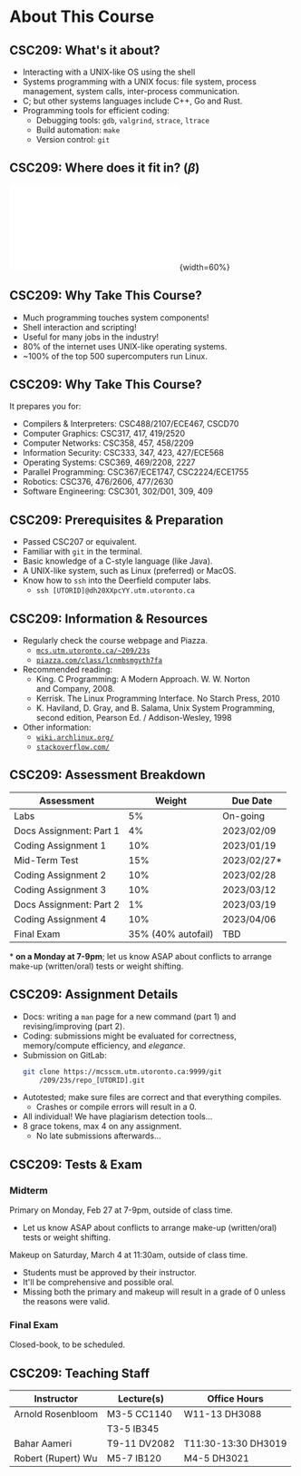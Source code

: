 # About This Course

## CSC209: What's it about?

- Interacting with a UNIX-like OS using the shell
- Systems programming with a UNIX focus: file system, process
  management, system calls, inter-process communication.
- C; but other systems languages include C++, Go and Rust.
- Programming tools for efficient coding:
  - Debugging tools: `gdb`, `valgrind`, `strace`, `ltrace`
  - Build automation: `make`
  - Version control: `git`

## CSC209: Where does it fit in? ($\beta$)

![The Software Stack](figures/user_kernelandi.pdf){width=60%}

## CSC209: Why Take This Course?

- Much programming touches system components!
- Shell interaction and scripting!
- Useful for many jobs in the industry!
- 80% of the internet uses UNIX-like operating systems.
- ~100% of the top 500 supercomputers run Linux.

## CSC209: Why Take This Course?

It prepares you for:

- Compilers & Interpreters: CSC488/2107/ECE467, CSCD70
- Computer Graphics: CSC317, 417, 419/2520
- Computer Networks: CSC358, 457, 458/2209
- Information Security: CSC333, 347, 423, 427/ECE568
- Operating Systems: CSC369, 469/2208, 2227
- Parallel Programming: CSC367/ECE1747, CSC2224/ECE1755
- Robotics: CSC376, 476/2606, 477/2630
- Software Engineering: CSC301, 302/D01, 309, 409

## CSC209: Prerequisites & Preparation

- Passed CSC207 or equivalent.
- Familiar with `git` in the terminal.
- Basic knowledge of a C-style language (like Java).
- A UNIX-like system, such as Linux (preferred) or MacOS.
- Know how to `ssh` into the Deerfield computer labs.
  - `ssh [UTORID]@dh20XXpcYY.utm.utoronto.ca`

## CSC209: Information & Resources

- Regularly check the course webpage and Piazza.
  - [`mcs.utm.utoronto.ca/~209/23s`](https://mcs.utm.utoronto.ca/~209/23s)
  - [`piazza.com/class/lcnmbsmgyth7fa`](https://piazza.com/class/lcnmbsmgyth7fa)
- Recommended reading:
  - King. C Programming: A Modern Approach. W. W. Norton\
    and Company, 2008.
  - Kerrisk. The Linux Programming Interface. No Starch Press, 2010
  - K. Haviland, D. Gray, and B. Salama, Unix System Programming,\
    second edition, Pearson Ed. / Addison-Wesley, 1998
- Other information:
  - [`wiki.archlinux.org/`](https://wiki.archlinux.org/)
  - [`stackoverflow.com/`](https://stackoverflow.com/)

## CSC209: Assessment Breakdown

| **Assessment**          | **Weight**         | **Due Date** |
| ----------------------- | ------------------ | ------------ |
| Labs                    | 5%                 | On-going     |
| Docs Assignment: Part 1 | 4%                 | 2023/02/09   |
| Coding Assignment 1     | 10%                | 2023/01/19   |
| Mid-Term Test           | 15%                | 2023/02/27\* |
| Coding Assignment 2     | 10%                | 2023/02/28   |
| Coding Assignment 3     | 10%                | 2023/03/12   |
| Docs Assignment: Part 2 | 1%                 | 2023/03/19   |
| Coding Assignment 4     | 10%                | 2023/04/06   |
| Final Exam              | 35% (40% autofail) | TBD          |

\* **on a Monday at 7-9pm**; let us know ASAP about conflicts to arrange make-up (written/oral) tests or weight shifting.

## CSC209: Assignment Details

- Docs: writing a `man` page for a new command (part 1) and
  revising/improving (part 2).
- Coding: submissions might be evaluated for correctness,
  memory/compute efficiency, and _elegance_.
- Submission on GitLab:
  ```sh
  git clone https://mcsscm.utm.utoronto.ca:9999/git
      /209/23s/repo_[UTORID].git
  ```
- Autotested; make sure files are correct and that everything compiles.
  - Crashes or compile errors will result in a 0.
- All individual! We have plagiarism detection tools...
- 8 grace tokens, max 4 on any assignment.
  - No late submissions afterwards...

## CSC209: Tests & Exam

### Midterm

Primary on Monday, Feb 27 at 7-9pm, outside of class time.

- Let us know ASAP about conflicts to arrange make-up (written/oral) tests or weight shifting.

Makeup on Saturday, March 4 at 11:30am, outside of class time.

- Students must be approved by their instructor.
- It'll be comprehensive and possible oral.
- Missing both the primary and makeup will result in a grade of 0 unless the reasons were valid.

### Final Exam

Closed-book, to be scheduled.

## CSC209: Teaching Staff

| **Instructor**     | **Lecture(s)** | **Office Hours**    |
| ------------------ | -------------- | ------------------- |
| Arnold Rosenbloom  | M3-5 CC1140    | W11-13 DH3088       |
|                    | T3-5 IB345     |                     |
| Bahar Aameri       | T9-11 DV2082   | T11:30-13:30 DH3019 |
| Robert (Rupert) Wu | M5-7 IB120     | M4-5 DH3021         |
